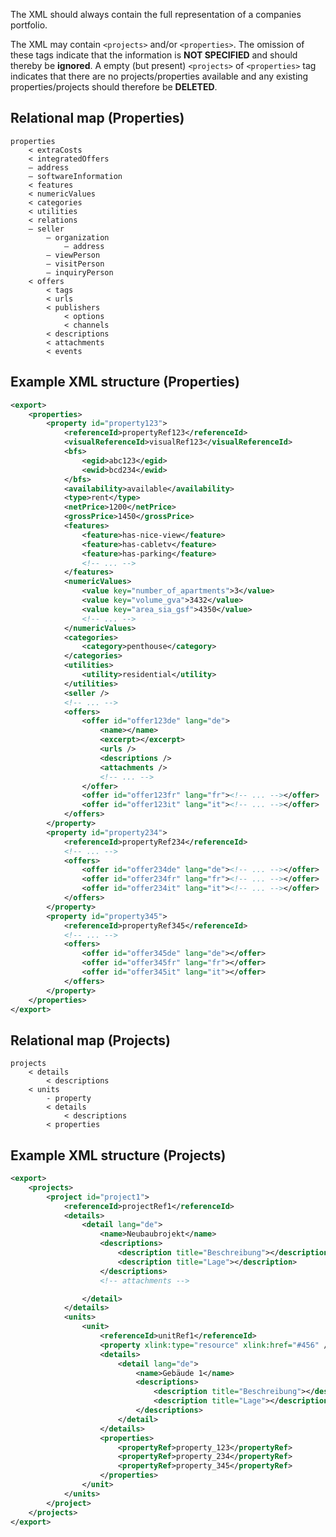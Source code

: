 The XML should always contain the full representation of a companies portfolio.

The XML may contain `<projects>` and/or `<properties>`. The omission of these tags indicate that the information is **NOT SPECIFIED** and should thereby be **ignored**. A empty (but present) `<projects>` of `<properties>` tag indicates that there are no projects/properties available and any existing properties/projects should therefore be **DELETED**.

Relational map (Properties)
---------

```
properties
	< extraCosts
	< integratedOffers
	– address
	– softwareInformation
	< features
	< numericValues
	< categories
	< utilities
	< relations
	– seller
		– organization
			– address
		– viewPerson
		– visitPerson
		– inquiryPerson
	< offers
		< tags
		< urls
		< publishers
			< options
			< channels
		< descriptions
		< attachments
		< events
```

Example XML structure (Properties)
---------

```xml
<export>
	<properties>
		<property id="property123">
			<referenceId>propertyRef123</referenceId>
			<visualReferenceId>visualRef123</visualReferenceId>
			<bfs>
				<egid>abc123</egid>
				<ewid>bcd234</ewid>
			</bfs>
			<availability>available</availability>
			<type>rent</type>
			<netPrice>1200</netPrice>
			<grossPrice>1450</grossPrice>
			<features>
				<feature>has-nice-view</feature>
                <feature>has-cabletv</feature>
                <feature>has-parking</feature>
				<!-- ... -->
			</features>
			<numericValues>
				<value key="number_of_apartments">3</value>
                <value key="volume_gva">3432</value>
                <value key="area_sia_gsf">4350</value>
				<!-- ... -->
			</numericValues>
			<categories>
				<category>penthouse</category>
			</categories>
			<utilities>
				<utility>residential</utility>
			</utilities>
			<seller />
			<!-- ... -->
			<offers>
				<offer id="offer123de" lang="de">
					<name></name>
					<excerpt></excerpt>
					<urls />
					<descriptions />
					<attachments />
					<!-- ... -->
				</offer>
				<offer id="offer123fr" lang="fr"><!-- ... --></offer>
				<offer id="offer123it" lang="it"><!-- ... --></offer>
			</offers>
		</property>
		<property id="property234">
			<referenceId>propertyRef234</referenceId>
			<!-- ... -->
			<offers>
				<offer id="offer234de" lang="de"><!-- ... --></offer>
				<offer id="offer234fr" lang="fr"><!-- ... --></offer>
				<offer id="offer234it" lang="it"><!-- ... --></offer>
			</offers>
		</property>
		<property id="property345">
			<referenceId>propertyRef345</referenceId>
			<!-- ... -->
			<offers>
				<offer id="offer345de" lang="de"></offer>
				<offer id="offer345fr" lang="fr"></offer>
				<offer id="offer345it" lang="it"></offer>
			</offers>
		</property>
	</properties>
</export>
```

Relational map (Projects)
---------

```
projects
	< details
		< descriptions
	< units
		- property
		< details
		    < descriptions
		< properties

```

Example XML structure (Projects)
---------

```xml
<export>
	<projects>
		<project id="project1">
			<referenceId>projectRef1</referenceId>
			<details>
				<detail lang="de">
					<name>Neubaubrojekt</name>
					<descriptions>
						<description title="Beschreibung"></description>
						<description title="Lage"></description>
					</descriptions>
					<!-- attachments -->

				</detail>
			</details>
			<units>
				<unit>
					<referenceId>unitRef1</referenceId>
					<property xlink:type="resource" xlink:href="#456" />
					<details>
						<detail lang="de">
							<name>Gebäude 1</name>
							<descriptions>
								<description title="Beschreibung"></description>
								<description title="Lage"></description>
							</descriptions>
						</detail>
					</details>
					<properties>
						<propertyRef>property_123</propertyRef>
						<propertyRef>property_234</propertyRef>
						<propertyRef>property_345</propertyRef>
					</properties>
				</unit>
			</units>
		</project>
	</projects>
</export>
```
